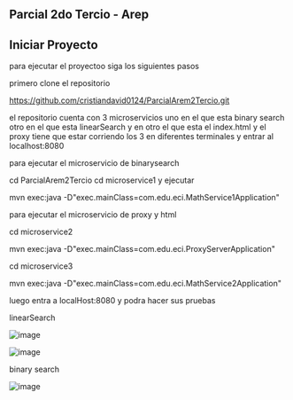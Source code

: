 ## Parcial 2do Tercio - Arep


## Iniciar Proyecto

para ejecutar el proyectoo siga los siguientes pasos 

primero clone el repositorio 

https://github.com/cristiandavid0124/ParcialArem2Tercio.git

el repositorio cuenta con 3 microservicios uno en el que esta binary search  otro en el que esta linearSearch y en otro el que esta el index.html  y el proxy 
tiene que estar corriendo los 3 en diferentes terminales  y entrar al localhost:8080

para ejecutar el microservicio de  binarysearch

cd ParcialArem2Tercio 
cd microservice1
y ejecutar 

mvn exec:java -D"exec.mainClass=com.edu.eci.MathService1Application"      

para ejecutar el microservicio de  proxy y html 

cd microservice2

mvn exec:java -D"exec.mainClass=com.edu.eci.ProxyServerApplication"

cd microservice3

mvn exec:java -D"exec.mainClass=com.edu.eci.MathService2Application"

luego entra a localHost:8080 y podra hacer sus pruebas




linearSearch

![image](https://github.com/user-attachments/assets/eec39e48-1b1e-4515-a3e2-4b2fc51404c6)


![image](https://github.com/user-attachments/assets/d6199985-8419-4436-a482-beedeb29dfd5)


binary search


![image](https://github.com/user-attachments/assets/9ae88b5b-4d01-4881-bf3c-cb91b50d6297)
